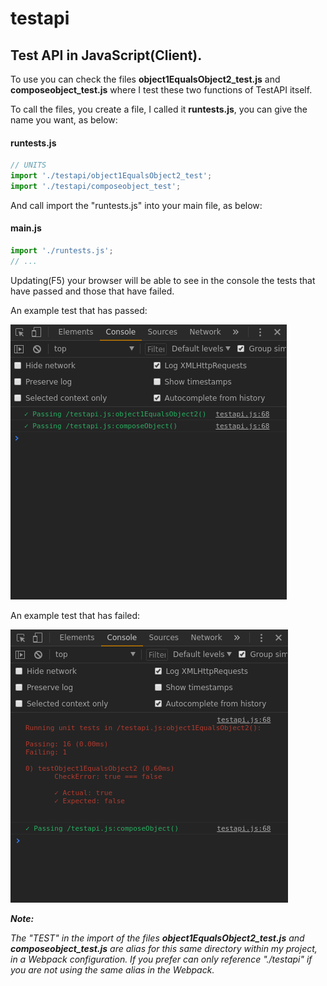 # testapi
## Test API in JavaScript(Client).

To use you can check the files **object1EqualsObject2_test.js** and **composeobject_test.js** where I test these two functions of TestAPI itself.

To call the files, you create a file, I called it **runtests.js**, you can give the name you want, as below:

#### runtests.js
```javascript
// UNITS
import './testapi/object1EqualsObject2_test';
import './testapi/composeobject_test';
```
And call import the "runtests.js" into your main file, as below:

#### main.js
```javascript
import './runtests.js';
// ...
```
Updating(F5) your browser will be able to see in the console the tests that have passed and those that have failed.

An example test that has passed:

![testapi](img_example_passed.png)


An example test that has failed:


![testapi](img_example_failed.png)

***Note:*** 

*The "TEST" in the import of the files **object1EqualsObject2_test.js** and **composeobject_test.js** are alias for this same directory within my project, in a Webpack configuration. If you prefer can only reference "./testapi" if you are not using the same alias in the Webpack.*

